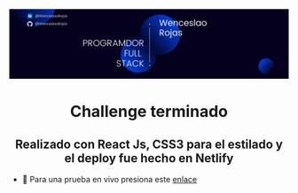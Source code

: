 <img src="PROGRAMDOR FULL STACK LINKEDIN.png" />
<h1 align="center">Challenge terminado</h1>
<h2 align="center">Realizado con React Js, CSS3 para el estilado y el deploy fue hecho en Netlify</h2>


- 🚀 Para una prueba en vivo presiona este [enlace](https://challenge-04-12-2021.netlify.app/)
